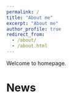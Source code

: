 ```yaml
---
permalink: /
title: "About me"
excerpt: "About me"
author_profile: true
redirect_from: 
  - /about/
  - /about.html
---
```


Welcome to homepage. 

News
===

